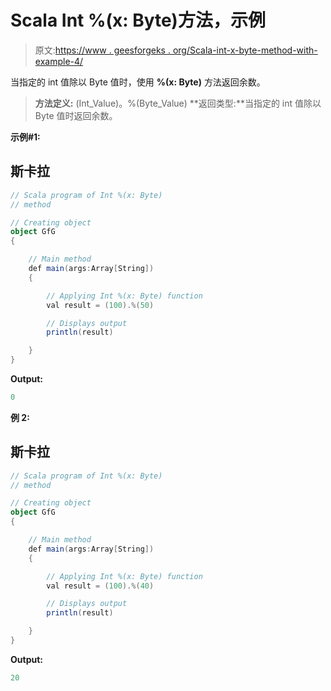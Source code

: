 # Scala Int %(x: Byte)方法，示例

> 原文:[https://www . geesforgeks . org/Scala-int-x-byte-method-with-example-4/](https://www.geeksforgeeks.org/scala-int-x-byte-method-with-example-4/)

当指定的 int 值除以 Byte 值时，使用 **%(x: Byte)** 方法返回余数。

> **方法定义:** (Int_Value)。%(Byte_Value)
> **返回类型:**当指定的 int 值除以 Byte 值时返回余数。

**示例#1:**

## 斯卡拉

```scala
// Scala program of Int %(x: Byte)
// method

// Creating object
object GfG
{

    // Main method
    def main(args:Array[String])
    {

        // Applying Int %(x: Byte) function
        val result = (100).%(50)

        // Displays output
        println(result)

    }
}
```

**Output:** 

```scala
0
```

**例 2:**

## 斯卡拉

```scala
// Scala program of Int %(x: Byte)
// method

// Creating object
object GfG
{

    // Main method
    def main(args:Array[String])
    {

        // Applying Int %(x: Byte) function
        val result = (100).%(40)

        // Displays output
        println(result)

    }
}
```

**Output:** 

```scala
20
```